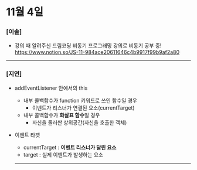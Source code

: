 # 11월 4일

### [이솔]

- 강의 때 알려주신 드림코딩 비동기 프로그래밍 강의로 비동기 공부 중!
  https://www.notion.so/JS-11-984ace20611646c4b9917f99b9af2a80

<hr>

### [지연]

- addEventListener 안에서의 this

  - 내부 콜백함수가 function 키워드로 쓰인 함수일 경우
    - 이벤트가 리스너가 연결된 요소(currentTarget)
  - 내부 콜백함수가 **화살표 함수**일 경우
    - 자신을 둘러싼 상위공간(자신을 호출한 객체)

- 이벤트 타겟
  - currentTarget : **이벤트 리스너가 달린 요소**
  - target : 실제 이벤트가 발생하는 요소
  <hr>
